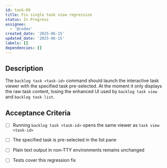 ```yaml
---
id: task-69
title: Fix single task view regression
status: In Progress
assignee:
  - '@codex'
created_date: '2025-06-15'
updated_date: '2025-06-15'
labels: []
dependencies: []
---
```


## Description
The `backlog task <task-id>` command should launch the interactive task viewer with the specified task pre-selected. At the moment it only displays the raw task content, losing the enhanced UI used by `backlog task view` and `backlog task list`.

## Acceptance Criteria
- [ ] Running `backlog task <task-id>` opens the same viewer as `task view <task-id>`
- [ ] The specified task is pre-selected in the list pane
- [ ] Plain text output in non-TTY environments remains unchanged
- [ ] Tests cover this regression fix

